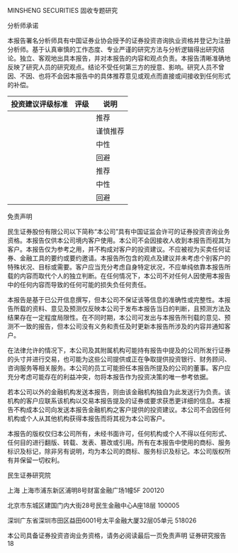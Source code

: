 MINSHENG SECURITIES 固收专题研究

分析师承诺

本报告署名分析师具有中国证券业协会授予的证券投资咨询执业资格并登记为注册分析师。基于认真审慎的工作态度、专业严谨的研究方法与分析逻辑得出研究结论。独立、客观地出具本报告，并对本报告的内容和观点负责。本报告清晰准确地反映了研究人员的研究观点。结论不受任何第三方的授意、影响。研究人员不曾因、不因、也将不会因本报告中的具体推荐意见或观点而直接或间接收到任何形式的补偿。

|投资建议评级标准|评级|说明|
|---|---|---|
| | |推荐|相对基准指数涨幅 15%以上|
| | |谨慎推荐|相对基准指数涨幅 5% 15%之间|
| | |中性|相对基准指数涨幅-5% 5%之间|
| | |回避|相对基准指数跌幅 5%以上|
| | |推荐|相对基准指数涨幅 5%以上|
| | |中性|相对基准指数涨幅-5% 5%之间|
| | |回避|相对基准指数跌幅 5%以上|

免责声明

民生证券股份有限公司以下简称“本公司”具有中国证监会许可的证券投资咨询业务资格。本报告仅供本公司境内客户使用。本公司不会因接收人收到本报告而视其为客户。本报告仅为参考之用，并不构成对客户的投资建议。不应被视为买卖任何证券、金融工具的要约或要约邀请。本报告所包含的观点及建议并未考虑个别客户的特殊状况、目标或需要。客户应当充分考虑自身特定状况，不应单纯依靠本报告所载的内容而取代个人的独立判断。在任何情况下，本公司不对任何人因使用本报告中的任何内容而导致的任何可能的损失负任何责任。

本报告是基于已公开信息撰写，但本公司不保证该等信息的准确性或完整性。本报告所载的资料、意见及预测仅反映本公司于发布本报告当日的判断，且预测方法及结果存在一定程度局限性。在不同时期，本公司可发出与本报告所刊载的意见、预测不一致的报告，但本公司没有义务和责任及时更新本报告所涉及的内容并通知客户。

在法律允许的情况下，本公司及其附属机构可能持有报告中提及的公司所发行证券的头寸并进行交易，也可能为这些公司提供或正在争取提供投资银行、财务顾问、咨询服务等相关服务。本公司的员工可能担任本报告所提及的公司的董事。客户应充分考虑可能存在的利益冲突，勿将本报告作为投资决策的唯一参考依据。

若本公司以外的金融机构发送本报告，则由该金融机构独自为此发送行为负责。该机构的客户应联系该机构以交易本报告提及的证券或要求获悉更详细的信息。本报告不构成本公司向发送本报告金融机构之客户提供的投资建议。本公司不会因任何机构或个人从其他机构获得本报告而将其视为本公司客户。

本报告的版权仅归本公司所有，未经书面许可，任何机构或个人不得以任何形式、任何目的进行翻版、转载、发表、篡改或引用。所有在本报告中使用的商标、服务标识及标记，除非另有说明，均为本公司的商标、服务标识及标记。本公司版权所有并保留一切权利。

民生证券研究院

上海 上海市浦东新区浦明8号财富金融广场1幢5F 200120

北京市东城区建国门内大街28号民生金融中心A座18层 100005

深圳广东省深圳市田区益田6001号太平金融大厦32层05单元 518026

本公司具备证券投资咨询业务资格，请务必阅读最后一页免责声明 证券研究报告 18